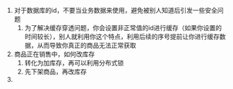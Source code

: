 1. 对于数据库的id，不要当业务数据来使用，避免被别人知道后引发一些安全问题
    1. 为了解决缓存穿透问题，你会设置非正常值的id进行缓存（如果你设置的时间较长），别人就利用你这个特点，利用后续的序号提前让你进行缓存数据，从而导致你真正的商品无法正常获取
2. 商品正在销售中，如何改库存
    1. 转化为加库存，再可以利用分布式锁
    2. 先下架商品，再改库存
3. 